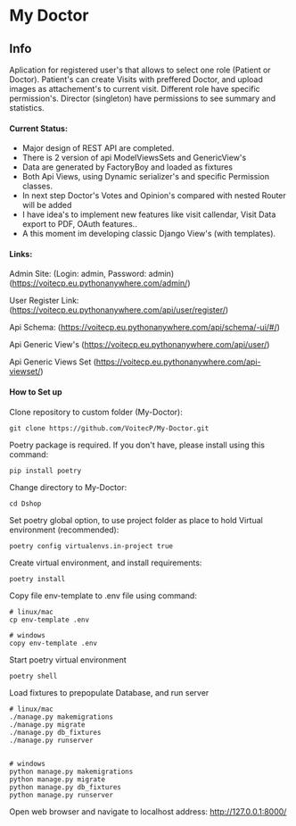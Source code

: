 # My Doctor 

## Info
Aplication  for registered user's that allows to select one role (Patient or Doctor).
Patient's can create Visits with preffered Doctor, and upload images as attachement's to current visit. Different role have specific permission's. Director (singleton) have permissions to see summary and statistics.


#### Current Status:
- Major design of REST API are completed. 
- There is 2 version of api ModelViewsSets and GenericView's
- Data are generated by FactoryBoy and loaded as fixtures
- Both Api Views, using Dynamic serializer's and specific Permission classes.
- In next step Doctor's Votes and Opinion's compared with nested Router will be added
- I have idea's to implement new features like visit callendar, Visit Data export to PDF, OAuth features..
- A this moment im developing classic Django View's (with templates).


#### Links:
Admin Site:   (Login: admin,  Password: admin)
(https://voitecp.eu.pythonanywhere.com/admin/)

User Register Link:
(https://voitecp.eu.pythonanywhere.com/api/user/register/)

Api Schema:
(https://voitecp.eu.pythonanywhere.com/api/schema/-ui/#/)

Api Generic View's
(https://voitecp.eu.pythonanywhere.com/api/user/)

Api Generic Views Set
(https://voitecp.eu.pythonanywhere.com/api-viewset/)


#### How to Set up

Clone repository to custom folder (My-Doctor):
```
git clone https://github.com/VoitecP/My-Doctor.git
```
Poetry package is required. If you don't have, please install using this command:
```
pip install poetry
```
Change directory to My-Doctor:
```
cd Dshop
```
Set poetry global option, to use project folder as place to hold Virtual environment (recommended):
```
poetry config virtualenvs.in-project true
```
Create virtual environment, and install requirements:
```
poetry install
```
Copy file env-template to .env file using command:
```
# linux/mac
cp env-template .env

# windows
copy env-template .env
```
Start poetry virtual environment
```
poetry shell
```

Load fixtures to prepopulate Database, and run server

```
# linux/mac
./manage.py makemigrations
./manage.py migrate 
./manage.py db_fixtures
./manage.py runserver


# windows
python manage.py makemigrations
python manage.py migrate
python manage.py db_fixtures
python manage.py runserver
```


Open web browser and navigate to localhost address:  http://127.0.0.1:8000/ 

